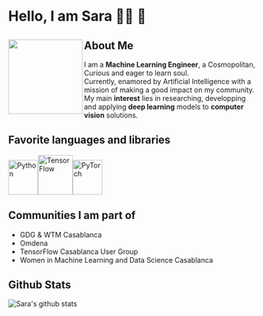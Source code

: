# Hello, I am Sara 👩‍💻 🤖

## About Me <a href="https://www.linkedin.com/in/sara-el-ateif-b36694117/"> <img align="left" width="150" height="150" src="https://github.com/elateifsara/elateifsara/blob/master/assets/sea_octocat.png" ></a>

I am a **Machine Learning Engineer**, a Cosmopolitan, Curious and eager to learn soul.  
Currently, enamored by Artificial Intelligence with a mission of making a good impact on my community.  
My main **interest** lies in researching, developping and applying **deep learning** models to **computer vision** solutions.

## Favorite languages and libraries

<img src='https://github.com/elateifsara/elateifsara/blob/master/assets/python.png' alt='Python' width=60 height=70><img src='https://github.com/elateifsara/elateifsara/blob/master/assets/TensorFlow.png' alt='TensorFlow' width=70 height=80><img src='https://github.com/elateifsara/elateifsara/blob/master/assets/pytorch.png' alt='PyTorch' width=60 height=70>

## Communities I am part of

- GDG & WTM Casablanca
- Omdena
- TensorFlow Casablanca User Group
- Women in Machine Learning and Data Science Casablanca

## Github Stats

![Sara's github stats](https://github-readme-stats.vercel.app/api?username=elateifsara&hide=contribs,prs)
